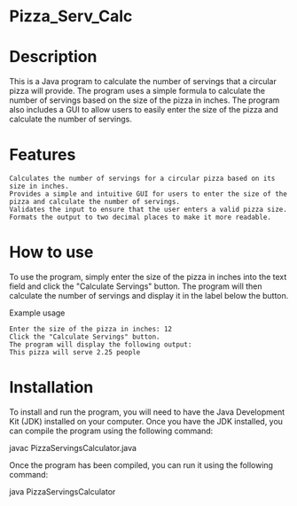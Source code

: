 # Pizza_Serv_Calc

# Description

This is a Java program to calculate the number of servings that a circular pizza will provide. The program uses a simple formula to calculate the number of servings based on the size of the pizza in inches. The program also includes a GUI to allow users to easily enter the size of the pizza and calculate the number of servings.

# Features

    Calculates the number of servings for a circular pizza based on its size in inches.
    Provides a simple and intuitive GUI for users to enter the size of the pizza and calculate the number of servings.
    Validates the input to ensure that the user enters a valid pizza size.
    Formats the output to two decimal places to make it more readable.

# How to use

To use the program, simply enter the size of the pizza in inches into the text field and click the "Calculate Servings" button. The program will then calculate the number of servings and display it in the label below the button.

Example usage

    Enter the size of the pizza in inches: 12
    Click the "Calculate Servings" button.
    The program will display the following output:
    This pizza will serve 2.25 people

# Installation

To install and run the program, you will need to have the Java Development Kit (JDK) installed on your computer. Once you have the JDK installed, you can compile the program using the following command:

javac PizzaServingsCalculator.java

Once the program has been compiled, you can run it using the following command:

java PizzaServingsCalculator
